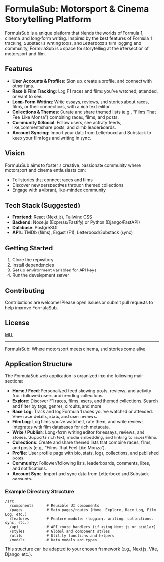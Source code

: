 # FormulaSub: Motorsport & Cinema Storytelling Platform

FormulaSub is a unique platform that blends the worlds of Formula 1, cinema, and long-form writing. Inspired by the best features of Formula 1 tracking, Substack’s writing tools, and Letterboxd’s film logging and community, FormulaSub is a space for storytelling at the intersection of motorsport and film.

## Features

- **User Accounts & Profiles**: Sign up, create a profile, and connect with other fans.
- **Race & Film Tracking**: Log F1 races and films you’ve watched, attended, or want to see.
- **Long-Form Writing**: Write essays, reviews, and stories about races, films, or their connections, with a rich text editor.
- **Collections & Themes**: Curate and share themed lists (e.g., “Films That Feel Like Monza”) combining races, films, and posts.
- **Community & Social**: Follow users, see activity feeds, like/comment/share posts, and climb leaderboards.
- **Account Syncing**: Import your data from Letterboxd and Substack to keep your film logs and writing in sync.

## Vision

FormulaSub aims to foster a creative, passionate community where motorsport and cinema enthusiasts can:
- Tell stories that connect races and films
- Discover new perspectives through themed collections
- Engage with a vibrant, like-minded community

## Tech Stack (Suggested)
- **Frontend**: React (Next.js), Tailwind CSS
- **Backend**: Node.js (Express/Fastify) or Python (Django/FastAPI)
- **Database**: PostgreSQL
- **APIs**: TMDb (films), Ergast (F1), Letterboxd/Substack (sync)

## Getting Started
1. Clone the repository
2. Install dependencies
3. Set up environment variables for API keys
4. Run the development server

## Contributing
Contributions are welcome! Please open issues or submit pull requests to help improve FormulaSub.

## License
[MIT](LICENSE)

---
FormulaSub: Where motorsport meets cinema, and stories come alive.

## Application Structure

The FormulaSub web application is organized into the following main sections:

- **Home / Feed**: Personalized feed showing posts, reviews, and activity from followed users and trending collections.
- **Explore**: Discover F1 races, films, users, and themed collections. Search and filter by tags, genres, circuits, and more.
- **Race Log**: Track and log Formula 1 races you've watched or attended. View race details, stats, and user reviews.
- **Film Log**: Log films you've watched, rate them, and write reviews. Integrates with film databases for rich metadata.
- **Write / Publish**: Long-form writing editor for essays, reviews, and stories. Supports rich text, media embedding, and linking to races/films.
- **Collections**: Create and share themed lists that combine races, films, and posts (e.g., “Films That Feel Like Monza”).
- **Profile**: User profile page with bio, stats, logs, collections, and published posts.
- **Community**: Follower/following lists, leaderboards, comments, likes, and notifications.
- **Account Sync**: Import and sync data from Letterboxd and Substack accounts.

### Example Directory Structure

```
/src
  /components      # Reusable UI components
  /pages           # Main pages/routes (Home, Explore, Race Log, Film Log, etc.)
  /features        # Feature modules (logging, writing, collections, sync, etc.)
  /api             # API route handlers (if using Next.js or similar)
  /styles          # Global and component styles
  /utils           # Utility functions and helpers
  /models          # Data models and types
```

This structure can be adapted to your chosen framework (e.g., Next.js, Vite, Django, etc.).